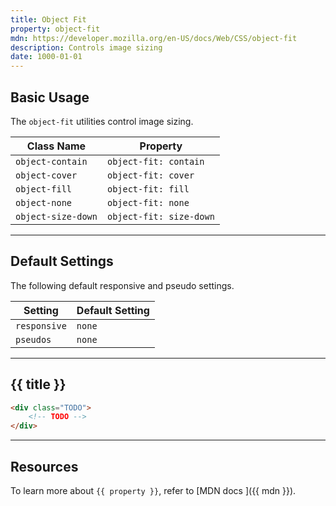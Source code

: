 ```yaml
---
title: Object Fit
property: object-fit
mdn: https://developer.mozilla.org/en-US/docs/Web/CSS/object-fit
description: Controls image sizing
date: 1000-01-01
---
```


## Basic Usage

The `object-fit` utilities control image sizing.

| Class Name         | Property                |
| ------------------ | ----------------------- |
| `object-contain`   | `object-fit: contain`   |
| `object-cover`     | `object-fit: cover`     |
| `object-fill`      | `object-fit: fill`      |
| `object-none`      | `object-fit: none`      |
| `object-size-down` | `object-fit: size-down` |

---

## Default Settings

The following default responsive and pseudo settings.

| Setting      | Default Setting |
| ------------ | --------------- |
| `responsive` | `none`          |
| `pseudos`    | `none`          |

---

## {{ title }}

<div class="bg-silver-200 p-20 h-256 radius-md flex flex-wrap align-content-center">
  <!-- ... -->
</div>

```html
<div class="TODO">
	<!-- TODO -->
</div>
```

---

## Resources

To learn more about `{{ property }}`, refer to [MDN docs <i class="far fa-external-link ml-6"></i>]({{ mdn }}).

